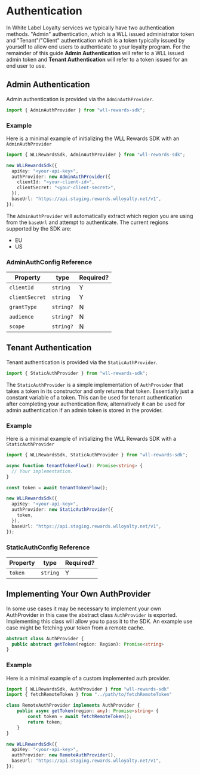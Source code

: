 # Authentication

In White Label Loyalty services we typically have two authentication methods. "Admin" authentication, which is a WLL issued administrator token and "Tenant"/"Client" authentication which is a token typically issued by yourself to allow end users to authenticate to your loyalty program. For the remainder of this guide **Admin Authentication** will refer to a WLL issued admin token and **Tenant Authentication** will refer to a token issued for an end user to use.

## Admin Authentication

Admin authentication is provided via the `AdminAuthProvider`.

```ts
import { AdminAuthProvider } from "wll-rewards-sdk";
```

### Example

Here is a minimal example of initializing the WLL Rewards SDK with an `AdminAuthProvider`

```ts
import { WLLRewardsSdk, AdminAuthProvider } from "wll-rewards-sdk";

new WLLRewardsSdk({
  apiKey: "<your-api-key>",
  authProvider: new AdminAuthProvider({
    clientId: "<your-client-id>",
    clientSecret: "<your-client-secret>",
  }),
  baseUrl: "https://api.staging.rewards.wlloyalty.net/v1",
});
```

The `AdminAuthProvider` will automatically extract which region you are using from the `baseUrl` and attempt to authenticate.
The current regions supported by the SDK are:

- EU
- US

### AdminAuthConfig Reference

| Property       | type      | Required? |
| -------------- | --------- | --------- |
| `clientId`     | `string`  | Y         |
| `clientSecret` | `string`  | Y         |
| `grantType`    | `string?` | N         |
| `audience`     | `string?` | N         |
| `scope`        | `string?` | N         |

## Tenant Authentication

Tenant authentication is provided via the `StaticAuthProvider`.

```ts
import { StaticAuthProvider } from "wll-rewards-sdk";
```

The `StaticAuthProvider` is a simple implementation of `AuthProvider` that takes a token in its constructor and only returns that token. Essentially just a constant variable of a token. This can be used for tenant authentication after completing your authentication flow, alternatively it can be used for admin authentication if an admin token is stored in the provider.

### Example

Here is a minimal example of initializing the WLL Rewards SDK with a `StaticAuthProvider`

```ts
import { WLLRewardsSdk, StaticAuthProvider } from "wll-rewards-sdk";

async function tenantTokenFlow(): Promise<string> {
  // Your implementation.
}

const token = await tenantTokenFlow();

new WLLRewardsSdk({
  apiKey: "<your-api-key>",
  authProvider: new StaticAuthProvider({
    token,
  }),
  baseUrl: "https://api.staging.rewards.wlloyalty.net/v1",
});
```

### StaticAuthConfig Reference

| Property | type     | Required? |
| -------- | -------- | --------- |
| `token`  | `string` | Y         |

## Implementing Your Own AuthProvider

In some use cases it may be necessary to implement your own AuthProvider in this case the abstract class `AuthProvider` is exported. Implementing this class will allow you to pass it to the SDK. An example use case might be fetching your token from a remote cache.

```ts
abstract class AuthProvider {
  public abstract getToken(region: Region): Promise<string>
}
```

### Example

Here is a minimal example of a custom implemented auth provider.

```ts
import { WLLRewardsSdk, AuthProvider } from "wll-rewards-sdk"
import { fetchRemoteToken } from "../path/to/fetchRemoteToken"

class RemoteAuthProvider implements AuthProvider {
    public async getToken(region: any): Promise<string> {
        const token = await fetchRemoteToken();
        return token;
    }
}

new WLLRewardsSdk({
  apiKey: "<your-api-key>",
  authProvider: new RemoteAuthProvider(),
  baseUrl: "https://api.staging.rewards.wlloyalty.net/v1",
});
```